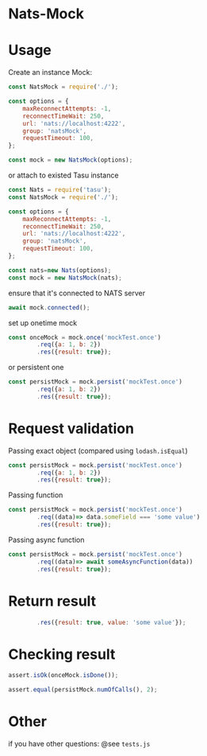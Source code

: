 # Nats-Mock

Usage
=====

Create an instance Mock:

```js
const NatsMock = require('./');

const options = {
    maxReconnectAttempts: -1,
    reconnectTimeWait: 250,
    url: 'nats://localhost:4222',
    group: 'natsMock',
    requestTimeout: 100,
};

const mock = new NatsMock(options);
```
or attach to existed Tasu instance

```js
const Nats = require('tasu');
const NatsMock = require('./');

const options = {
    maxReconnectAttempts: -1,
    reconnectTimeWait: 250,
    url: 'nats://localhost:4222',
    group: 'natsMock',
    requestTimeout: 100,
};

const nats=new Nats(options);
const mock = new NatsMock(nats);
```

ensure that it's connected to NATS server
```js
await mock.connected();
```

set up onetime mock
```js
const onceMock = mock.once('mockTest.once')
        .req({a: 1, b: 2})
        .res({result: true});
```

or persistent one
```js
const persistMock = mock.persist('mockTest.once')
        .req({a: 1, b: 2})
        .res({result: true});
```

Request validation
==================

Passing exact object (compared using `lodash.isEqual`)
```js
const persistMock = mock.persist('mockTest.once')
        .req({a: 1, b: 2})
        .res({result: true});
```

Passing function
```js
const persistMock = mock.persist('mockTest.once')
        .req((data)=> data.someField === 'some value')
        .res({result: true});
```

Passing async function
```js
const persistMock = mock.persist('mockTest.once')
        .req((data)=> await someAsyncFunction(data))
        .res({result: true});
```

Return result
=============

```js
        .res({result: true, value: 'some value'});
```

Checking result
===============

```js
assert.isOk(onceMock.isDone());
```

```js
assert.equal(persistMock.numOfCalls(), 2);
```

Other
===============

if you have other questions: @see `tests.js`

